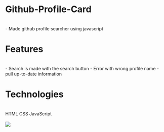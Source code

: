 # Github-Profile-Card
<br>
- Made github profile searcher using javascript 


# Features 
<br>
- Search is made with the search button
- Error with wrong profile name
- pull up-to-date information

# Technologies
<br>
HTML
CSS
JavaScript


<br>
<br>

<img src="/github-profile.gif">
